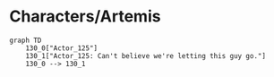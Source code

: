 # Characters/Artemis


```mermaid
graph TD
    130_0["Actor_125"]
    130_1["Actor_125: Can't believe we're letting this guy go."]
    130_0 --> 130_1
```
